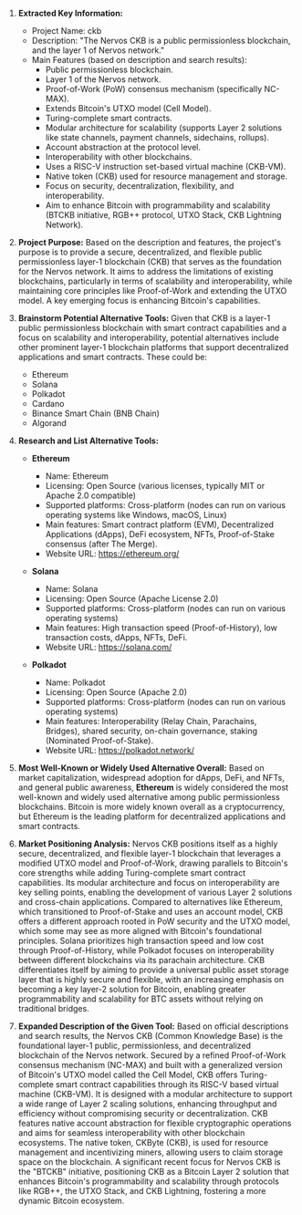 1.  **Extracted Key Information:**
    *   Project Name: ckb
    *   Description: "The Nervos CKB is a public permissionless blockchain, and the layer 1 of Nervos network."
    *   Main Features (based on description and search results):
        *   Public permissionless blockchain.
        *   Layer 1 of the Nervos network.
        *   Proof-of-Work (PoW) consensus mechanism (specifically NC-MAX).
        *   Extends Bitcoin's UTXO model (Cell Model).
        *   Turing-complete smart contracts.
        *   Modular architecture for scalability (supports Layer 2 solutions like state channels, payment channels, sidechains, rollups).
        *   Account abstraction at the protocol level.
        *   Interoperability with other blockchains.
        *   Uses a RISC-V instruction set-based virtual machine (CKB-VM).
        *   Native token (CKB) used for resource management and storage.
        *   Focus on security, decentralization, flexibility, and interoperability.
        *   Aim to enhance Bitcoin with programmability and scalability (BTCKB initiative, RGB++ protocol, UTXO Stack, CKB Lightning Network).

2.  **Project Purpose:**
    Based on the description and features, the project's purpose is to provide a secure, decentralized, and flexible public permissionless layer-1 blockchain (CKB) that serves as the foundation for the Nervos network. It aims to address the limitations of existing blockchains, particularly in terms of scalability and interoperability, while maintaining core principles like Proof-of-Work and extending the UTXO model. A key emerging focus is enhancing Bitcoin's capabilities.

3.  **Brainstorm Potential Alternative Tools:**
    Given that CKB is a layer-1 public permissionless blockchain with smart contract capabilities and a focus on scalability and interoperability, potential alternatives include other prominent layer-1 blockchain platforms that support decentralized applications and smart contracts. These could be:
    *   Ethereum
    *   Solana
    *   Polkadot
    *   Cardano
    *   Binance Smart Chain (BNB Chain)
    *   Algorand

4.  **Research and List Alternative Tools:**

    *   **Ethereum**
        *   Name: Ethereum
        *   Licensing: Open Source (various licenses, typically MIT or Apache 2.0 compatible)
        *   Supported platforms: Cross-platform (nodes can run on various operating systems like Windows, macOS, Linux)
        *   Main features: Smart contract platform (EVM), Decentralized Applications (dApps), DeFi ecosystem, NFTs, Proof-of-Stake consensus (after The Merge).
        *   Website URL: https://ethereum.org/

    *   **Solana**
        *   Name: Solana
        *   Licensing: Open Source (Apache License 2.0)
        *   Supported platforms: Cross-platform (nodes can run on various operating systems)
        *   Main features: High transaction speed (Proof-of-History), low transaction costs, dApps, NFTs, DeFi.
        *   Website URL: https://solana.com/

    *   **Polkadot**
        *   Name: Polkadot
        *   Licensing: Open Source (Apache 2.0)
        *   Supported platforms: Cross-platform (nodes can run on various operating systems)
        *   Main features: Interoperability (Relay Chain, Parachains, Bridges), shared security, on-chain governance, staking (Nominated Proof-of-Stake).
        *   Website URL: https://polkadot.network/

5.  **Most Well-Known or Widely Used Alternative Overall:**
    Based on market capitalization, widespread adoption for dApps, DeFi, and NFTs, and general public awareness, **Ethereum** is widely considered the most well-known and widely used alternative among public permissionless blockchains. Bitcoin is more widely known overall as a cryptocurrency, but Ethereum is the leading platform for decentralized applications and smart contracts.

6.  **Market Positioning Analysis:**
    Nervos CKB positions itself as a highly secure, decentralized, and flexible layer-1 blockchain that leverages a modified UTXO model and Proof-of-Work, drawing parallels to Bitcoin's core strengths while adding Turing-complete smart contract capabilities. Its modular architecture and focus on interoperability are key selling points, enabling the development of various Layer 2 solutions and cross-chain applications.
    Compared to alternatives like Ethereum, which transitioned to Proof-of-Stake and uses an account model, CKB offers a different approach rooted in PoW security and the UTXO model, which some may see as more aligned with Bitcoin's foundational principles. Solana prioritizes high transaction speed and low cost through Proof-of-History, while Polkadot focuses on interoperability between different blockchains via its parachain architecture. CKB differentiates itself by aiming to provide a universal public asset storage layer that is highly secure and flexible, with an increasing emphasis on becoming a key layer-2 solution for Bitcoin, enabling greater programmability and scalability for BTC assets without relying on traditional bridges.

7.  **Expanded Description of the Given Tool:**
    Based on official descriptions and search results, the Nervos CKB (Common Knowledge Base) is the foundational layer-1 public, permissionless, and decentralized blockchain of the Nervos network. Secured by a refined Proof-of-Work consensus mechanism (NC-MAX) and built with a generalized version of Bitcoin's UTXO model called the Cell Model, CKB offers Turing-complete smart contract capabilities through its RISC-V based virtual machine (CKB-VM). It is designed with a modular architecture to support a wide range of Layer 2 scaling solutions, enhancing throughput and efficiency without compromising security or decentralization. CKB features native account abstraction for flexible cryptographic operations and aims for seamless interoperability with other blockchain ecosystems. The native token, CKByte (CKB), is used for resource management and incentivizing miners, allowing users to claim storage space on the blockchain. A significant recent focus for Nervos CKB is the "BTCKB" initiative, positioning CKB as a Bitcoin Layer 2 solution that enhances Bitcoin's programmability and scalability through protocols like RGB++, the UTXO Stack, and CKB Lightning, fostering a more dynamic Bitcoin ecosystem.